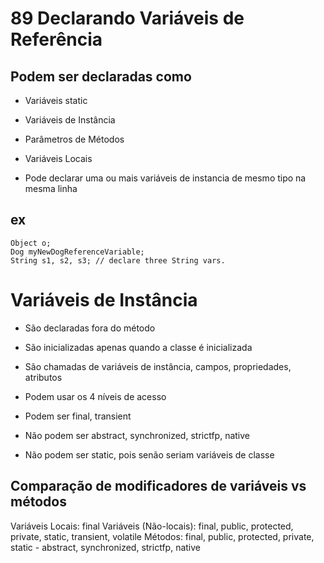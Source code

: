 # 89 Declarando Variáveis de Referência

## Podem ser declaradas como
- Variáveis static
- Variáveis de Instância
- Parâmetros de Métodos
- Variáveis Locais

- Pode declarar uma ou mais variáveis de instancia de mesmo tipo na mesma linha

## ex
	Object o;
	Dog myNewDogReferenceVariable;
	String s1, s2, s3; // declare three String vars.
	
	
# Variáveis de Instância

- São declaradas fora do método
- São inicializadas apenas quando a classe é inicializada
- São chamadas de variáveis de instância, campos, propriedades, atributos

- Podem usar os 4 níveis de acesso
- Podem ser final, transient
- Não podem ser abstract, synchronized, strictfp, native
- Não podem ser static, pois senão seriam variáveis de classe


## Comparação de modificadores de variáveis vs métodos

Variáveis Locais: final
Variáveis (Não-locais): final, public, protected, private, static, transient, volatile
Métodos: final, public, protected, private, static - abstract, synchronized, strictfp, native

